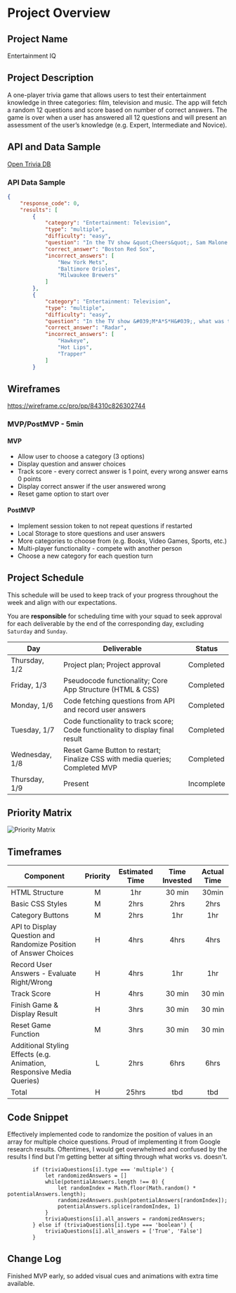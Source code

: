 # Project Overview

## Project Name

Entertainment IQ

## Project Description

A one-player trivia game that allows users to test their entertainment knowledge in three categories: film, television and music. The app will fetch a random 12 questions and score based on number of correct answers. The game is over when a user has answered all 12 questions and will present an assessment of the user’s knowledge (e.g. Expert, Intermediate and Novice). 

## API and Data Sample

[Open Trivia DB](https://opentdb.com/api_config.php)

### API Data Sample

```JSON
{
    "response_code": 0,
    "results": [
        {
            "category": "Entertainment: Television",
            "type": "multiple",
            "difficulty": "easy",
            "question": "In the TV show &quot;Cheers&quot;, Sam Malone was a former relief pitcher for which baseball team?",
            "correct_answer": "Boston Red Sox",
            "incorrect_answers": [
                "New York Mets",
                "Baltimore Orioles",
                "Milwaukee Brewers"
            ]
        },
        {
            "category": "Entertainment: Television",
            "type": "multiple",
            "difficulty": "easy",
            "question": "In the TV show &#039;M*A*S*H&#039;, what was the nickname of Corporal Walter O&#039;Reilly?",
            "correct_answer": "Radar",
            "incorrect_answers": [
                "Hawkeye",
                "Hot Lips",
                "Trapper"
            ]
        }

```

## Wireframes

https://wireframe.cc/pro/pp/84310c826302744 

### MVP/PostMVP - 5min 

#### MVP 

- Allow user to choose a category (3 options)
- Display question and answer choices
- Track score - every correct answer is 1 point, every wrong answer earns 0 points
- Display correct answer if the user answered wrong
- Reset game option to start over


#### PostMVP 

- Implement session token to not repeat questions if restarted
- Local Storage to store questions and user answers
- More categories to choose from (e.g. Books, Video Games, Sports, etc.)
- Multi-player functionality - compete with another person
- Choose a new category for each question turn 


## Project Schedule

This schedule will be used to keep track of your progress throughout the week and align with our expectations.  

You are **responsible** for scheduling time with your squad to seek approval for each deliverable by the end of the corresponding day, excluding `Saturday` and `Sunday`.

|  Day | Deliverable | Status
|---|---| ---|
|Thursday, 1/2| Project plan; Project approval | Completed
|Friday, 1/3| Pseudocode functionality; Core App Structure (HTML & CSS) | Completed
|Monday, 1/6| Code fetching questions from API and record user answers | Completed
|Tuesday, 1/7| Code functionality to track score; Code functionality to display final result | Completed
|Wednesday, 1/8| Reset Game Button to restart; Finalize CSS with media queries; Completed MVP  | Completed
|Thursday, 1/9| Present | Incomplete


## Priority Matrix

![Priority Matrix](https://res.cloudinary.com/db0kbxvhr/image/upload/c_scale,w_500/v1577996310/Priority-Matrix_q44ll0.jpg)

## Timeframes

| Component | Priority | Estimated Time | Time Invested | Actual Time |
| --- | :---: |  :---: | :---: | :---: |
| HTML Structure | M | 1hr| 30 min | 30min |
| Basic CSS Styles | M | 2hrs| 2hrs | 2hrs |
| Category Buttons | M | 2hrs | 1hr | 1hr |
| API to Display Question and Randomize Position of Answer Choices | H | 4hrs | 4hrs | 4hrs |
| Record User Answers - Evaluate Right/Wrong | H | 4hrs | 1hr | 1hr |
| Track Score | H | 4hrs | 30 min | 30 min |
| Finish Game & Display Result | H | 3hrs | 30 min | 30 min |
| Reset Game Function | M | 3hrs | 30 min | 30 min |
| Additional Styling Effects (e.g. Animation, Responsive Media Queries) | L | 2hrs | 6hrs | 6hrs |
| Total | H | 25hrs| tbd | tbd |


## Code Snippet

Effectively implemented code to randomize the position of values in an array for multiple choice questions. Proud of implementing it from Google research results. Oftentimes, I would get overwhelmed and confused by the results I find but I'm getting better at sifting through what works vs. doesn't.  

```
        if (triviaQuestions[i].type === 'multiple') {
            let randomizedAnswers = []
            while(potentialAnswers.length !== 0) {
                let randomIndex = Math.floor(Math.random() * potentialAnswers.length);
                randomizedAnswers.push(potentialAnswers[randomIndex]);
                potentialAnswers.splice(randomIndex, 1)
            }            
            triviaQuestions[i].all_answers = randomizedAnswers; 
        } else if (triviaQuestions[i].type === 'boolean') {
            triviaQuestions[i].all_answers = ['True', 'False']
        }

```

## Change Log
 Finished MVP early, so added visual cues and animations with extra time available.